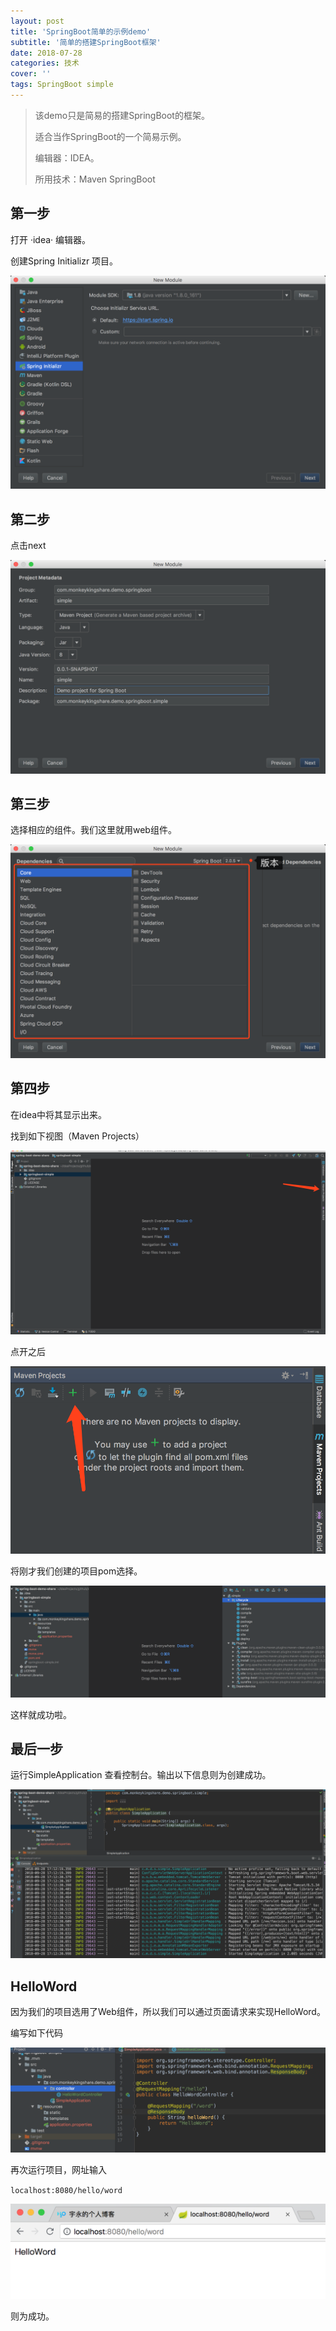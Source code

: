 ```yaml
---
layout: post
title: 'SpringBoot简单的示例demo'
subtitle: '简单的搭建SpringBoot框架'
date: 2018-07-28
categories: 技术
cover: ''
tags: SpringBoot simple
---
```


> 该demo只是简易的搭建SpringBoot的框架。
>
> 适合当作SpringBoot的一个简易示例。
>
> 编辑器：IDEA。
>
> 所用技术：Maven SpringBoot

## 第一步

打开 ·idea· 编辑器。

创建Spring Initializr 项目。

![image-20180928165615603](https://github.com/MonkeyKing2016/spring-boot-demo-share/blob/master/springboot-simple/src/main/resources/static/assets/img/image-20180928165615603.png)



## 第二步

点击next

![image-20180928170419290](https://github.com/MonkeyKing2016/spring-boot-demo-share/blob/master/springboot-simple/src/main/resources/static/assets/img/image-20180928170419290.png)



## 第三步

选择相应的组件。我们这里就用web组件。

![image-20180928170614941](https://github.com/MonkeyKing2016/spring-boot-demo-share/blob/master/springboot-simple/src/main/resources/static/assets/img/image-20180928170614941.png)



## 第四步

在idea中将其显示出来。

找到如下视图（Maven Projects）

![image-20180928170815154](https://github.com/MonkeyKing2016/spring-boot-demo-share/blob/master/springboot-simple/src/main/resources/static/assets/img/image-20180928170815154.png)

点开之后

![image-20180928170947627](https://github.com/MonkeyKing2016/spring-boot-demo-share/blob/master/springboot-simple/src/main/resources/static/assets/img/image-20180928170947627.png)

将刚才我们创建的项目pom选择。

![image-20180928171127474](https://github.com/MonkeyKing2016/spring-boot-demo-share/blob/master/springboot-simple/src/main/resources/static/assets/img/image-20180928171127474.png)

这样就成功啦。

## 最后一步

运行SimpleApplication 查看控制台。输出以下信息则为创建成功。

![image-20180928171244548](https://github.com/MonkeyKing2016/spring-boot-demo-share/blob/master/springboot-simple/src/main/resources/static/assets/img/image-20180928171244548.png)



## HelloWord

因为我们的项目选用了Web组件，所以我们可以通过页面请求来实现HelloWord。

编写如下代码

![image-20180928171847652](https://github.com/MonkeyKing2016/spring-boot-demo-share/blob/master/springboot-simple/src/main/resources/static/assets/img/image-20180928171847652.png)

再次运行项目，网址输入 

`localhost:8080/hello/word`

![image-20180928171949044](https://github.com/MonkeyKing2016/spring-boot-demo-share/blob/master/springboot-simple/src/main/resources/static/assets/img/image-20180928171949044.png)

则为成功。